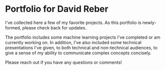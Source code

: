 # Portfolio for David Reber

I've collected here a few of my favorite projects. As this portfolio is newly-formed, please check back for updates. 

The portfolio includes some machine learning projects I've completed or am currently working on. In addition, I've also included some technical presentations I've given, to both technical and non-technical audiences, to give a sense of my ability to communicate complex concepts concisely.

Please reach out if you have any questions or comments!
